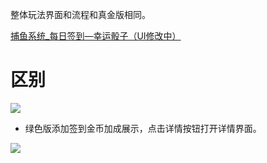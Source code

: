 整体玩法界面和流程和真金版相同。

[捕鱼系统_每日签到—幸运骰子（UI修改中）](https://snh48group.yuque.com/ttk5k0/manpny/kv04t7630llwbdp1)

# 区别  
![](https://cdn.nlark.com/yuque/0/2025/png/43554293/1737703189022-9901ee78-d96f-4edf-9c0a-a14f856e08df.png)
+ 绿色版添加签到金币加成展示，点击详情按钮打开详情界面。

![](https://cdn.nlark.com/yuque/0/2025/png/43554293/1737703281307-e6c36a2d-5718-4d64-ac11-f15d4b716354.png)



